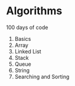 # Algorithms

100 days of code

1. Basics 
2. Array
3. Linked List
4. Stack 
5. Queue
6. String
7. Searching and Sorting


